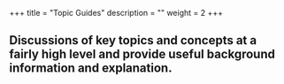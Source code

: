 +++
title = "Topic Guides"
description = ""
weight = 2
+++
## Discussions of key topics and concepts at a fairly high level and provide useful background information and explanation.
